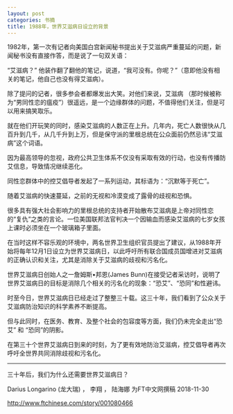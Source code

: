 ```yaml
---
layout: post
categories: 书摘
title: 1988年，世界艾滋病日设立的背景
---
```


1982年，第一次有记者向美国白宫新闻秘书提出关于艾滋病严重蔓延的问题，新闻秘书没有直接作答，而是说了一句双关语：

“艾滋病？” 他装作翻了翻他的笔记，说道，“我可没有。你呢？”（意即他没有相关的笔记，他自己也没有得艾滋病）。

除了提问的记者，很多参会者都爆发出大笑。对他们来说，艾滋病 （那时候被称为“男同性恋的瘟疫”）很遥远，是一个边缘群体的问题，不值得他们关注，但是可以用来搞笑取乐。

就在他们开玩笑的同时，感染艾滋病的人数正在上升。几年内，死亡人数很快从几百升到几千，从几千升到上万，但是保守派的里根总统在公众面前仍然忌讳“艾滋病”这个词语。

因为最高领导的忽视，政府公共卫生体系不仅没有采取有效的行动，也没有传播防艾信息，导致情况继续恶化。

同性恋群体中的控艾倡导者发起了一系列运动，其标语为：“沉默等于死亡”。

随着艾滋病的快速蔓延，之前的无视和冷漠变成了露骨的歧视和恐惧。

很多具有强大社会影响力的里根总统的支持者开始散布艾滋病是上帝对同性恋的“复仇”之类的言论。一位美国联邦法官判决一个因输血而感染艾滋病的七岁女孩上课时必须坐在一个玻璃箱子里面。

在当时这样不容乐观的环境中，两名世界卫生组织官员提出了建议，从1988年开始将每年12月1日设立为世界艾滋病日，以此呼吁所有联合国成员国增进对艾滋病的正确认识和关注，尤其是消除关于艾滋病的歧视和污名化。

世界艾滋病日创始人之一詹姆斯•邦恩(James Bunn)在接受记者采访时，说明了世界艾滋病日的目标是消除几个相关的污名化的现象：“恐艾”、“恐同”和性避讳。

时至今日，世界艾滋病日已经走过了整整三十载。这三十年，我们看到了公众关于艾滋病防治知识的科学素养不断提高。

但与此同时，在医务、教育、及整个社会的包容度等方面，我们仍未完全走出“恐艾” 和 “恐同”的阴影。

在第三十个世界艾滋病日到来的时刻，为了更有效地防治艾滋病，控艾倡导者再次呼吁全世界共同消除歧视和污名化。

---

三十年后，我们为什么还需要世界艾滋病日？

Darius Longarino (龙大瑞) ， 李翔 ， 陆海娜 为FT中文网撰稿 2018-11-30

http://www.ftchinese.com/story/001080466